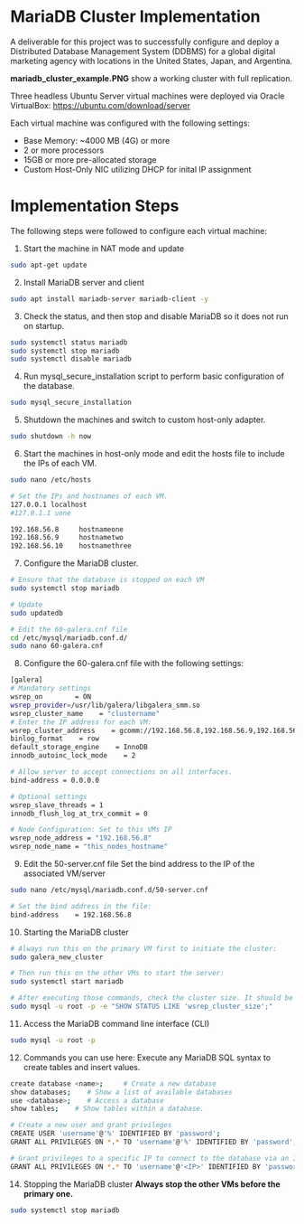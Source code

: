 # MariaDB Cluster Implementation
A deliverable for this project was to successfully configure and deploy a Distributed Database Management System (DDBMS) for a global digital marketing agency with locations in the United States, Japan, and Argentina. 

**mariadb_cluster_example.PNG** show a working cluster with full replication. 

Three headless Ubuntu Server virtual machines were deployed via Oracle VirtualBox: https://ubuntu.com/download/server

Each virtual machine was configured with the following settings: 
* Base Memory: ~4000 MB (4G) or more
* 2 or more processors
* 15GB or more pre-allocated storage
* Custom Host-Only NIC utilizing DHCP for inital IP assignment

# Implementation Steps
The following steps were followed to configure each virtual machine: 

1. Start the machine in NAT mode and update
```bash
sudo apt-get update
```

2. Install MariaDB server and client
```bash
sudo apt install mariadb-server mariadb-client -y
```

3. Check the status, and then stop and disable MariaDB so it does not run on startup.
```bash
sudo systemctl status mariadb
sudo systemctl stop mariadb
sudo systemctl disable mariadb
```

4. Run mysql_secure_installation script to perform basic configuration of the database.
```bash
sudo mysql_secure_installation
```

5. Shutdown the machines and switch to custom host-only adapter.
```bash
sudo shutdown -h now
```

6. Start the machines in host-only mode and edit the hosts file to include the IPs of each VM.
```bash
sudo nano /etc/hosts

# Set the IPs and hostnames of each VM. 
127.0.0.1 localhost
#127.0.1.1 uone

192.168.56.8     hostnameone
192.168.56.9     hostnametwo
192.168.56.10    hostnamethree
```

7. Configure the MariaDB cluster.
```bash
# Ensure that the database is stopped on each VM
sudo systemctl stop mariadb

# Update
sudo updatedb

# Edit the 60-galera.cnf file
cd /etc/mysql/mariadb.conf.d/
sudo nano 60-galera.cnf
```

8. Configure the 60-galera.cnf file with the following settings:
```bash
[galera]
# Mandatory settings
wsrep_on        = ON
wsrep_provider=/usr/lib/galera/libgalera_smm.so
wsrep_cluster_name    = "clustername"
# Enter the IP address for each VM: 
wsrep_cluster_address    = gcomm://192.168.56.8,192.168.56.9,192.168.56.10
binlog_format    = row
default_storage_engine    = InnoDB
innodb_autoinc_lock_mode    = 2

# Allow server to accept connections on all interfaces.
bind-address = 0.0.0.0

# Optional settings
wsrep_slave_threads = 1
innodb_flush_log_at_trx_commit = 0

# Node Configuration: Set to this VMs IP
wsrep_node_address = "192.168.56.8"
wsrep_node_name = "this_nodes_hostname"
```

9. Edit the 50-server.cnf file
    Set the bind address to the IP of the associated VM/server
```bash
sudo nano /etc/mysql/mariadb.conf.d/50-server.cnf 

# Set the bind address in the file:
bind-address    = 192.168.56.8
```

10. Starting the MariaDB cluster
```bash
# Always run this on the primary VM first to initiate the cluster: 
sudo galera_new_cluster

# Then run this on the other VMs to start the server: 
sudo systemctl start mariadb

# After executing those commands, check the cluster size. It should be 3.
sudo mysql -u root -p -e "SHOW STATUS LIKE 'wsrep_cluster_size';"
```

11. Access the MariaDB command line interface (CLI)
```bash
sudo mysql -u root -p
```

12. Commands you can use here:
    Execute any MariaDB SQL syntax to create tables and insert values. 
```bash
create database <name>;     # Create a new database
show databases;    # Show a list of available databases
use <database>;    # Access a database
show tables;    # Show tables within a database. 

# Create a new user and grant privileges
CREATE USER 'username'@'%' IDENTIFIED BY 'password';
GRANT ALL PRIVILEGES ON *.* TO 'username'@'%' IDENTIFIED BY 'password';

# Grant privileges to a specific IP to connect to the database via an IDE
GRANT ALL PRIVILEGES ON *.* TO 'username'@'<IP>' IDENTIFIED BY 'password';
```
 
14. Stopping the MariaDB cluster **Always stop the other VMs before the primary one.** 
```bash
sudo systemctl stop mariadb
```


